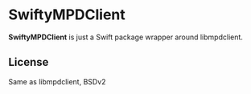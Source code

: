 # SwiftyMPDClient

**SwiftyMPDClient** is just a Swift package wrapper around libmpdclient.

## License

Same as libmpdclient, BSDv2
